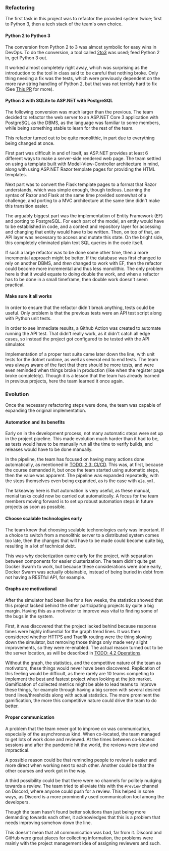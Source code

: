 ### Refactoring

The first task in this project was to refactor the provided system twice; first to Python 3, then a tech stack of the team's own choice.

#### Python 2 to Python 3

The conversion from Python 2 to 3 was almost symbolic for easy wins in DevOps.
To do the conversion, a tool called [2to3](http://python3porting.com/2to3.html) was used; feed Python 2 in, get Python 3 out.

It worked almost completely right away, which was surprising as the introduction to the tool in class said to be careful that nothing broke.
Only thing needing a fix was the tests, which were previously dependent on the more raw string handling of Python 2, but that was not terribly hard to fix (See [This PR](https://github.com/jlndk/devoops/pull/6) for more).

#### Python 3 with SQLite to ASP.NET with PostgreSQL

The following conversion was much larger than the previous.
The team decided to refactor the web server to an ASP.NET Core 3 application with PostgreSQL as the DBMS, as the language was familiar to some members, while being something stable to learn for the rest of the team.

This refactor turned out to be quite monolithic, in part due to everything being changed at once.

First part was difficult in and of itself, as ASP.NET provides at least 6 different ways to make a server-side rendered web page.
The team settled on using a template built with Model-View-Controller architecture in mind, along with using ASP.NET Razor template pages for providing the HTML templates.

Next part was to convert the Flask template pages to a format that Razor understands, which was simple enough, though tedious.
Learning the syntax of Razor and Flask at the same time provided somewhat of a challenge, and porting to a MVC architecture at the same time didn't make this transition easier.

The arguably biggest part was the implementation of Entity Framework (EF) and porting to PostgreSQL.
For each part of the model, an entity would have to be established in code, and a context and repository layer for accessing and changing that entity would have to be written.
Then, on top of that, an API layer was necessary to access and mutate this state.
On the bright side, this completely eliminated plain text SQL queries in the code itself.

If such a large refactor was to be done some other time, then a more incremental approach might be better.
If the database was first changed to rely on another DBMS, and _then_ changed to work with EF, then the refactor could become more incremental and thus less monolithic.
The only problem here is that it would equate to doing double the work, and when a refactor has to be done in a small timeframe, then double work doesn't seem practical.

#### Make sure it all works

In order to ensure that the refactor didn't break anything, tests could be useful.
Only problem is that the previous tests were an API test script along with Python unit tests.

In order to see immediate results, a Github Action was created to automate running the API test.
That didn't really work, as it didn't catch all edge cases, so instead the project got configured to be tested with the API simulator.

Implementation of a proper test suite came later down the line, with unit tests for the dotnet runtime, as well as several end to end tests.
The team was always aware of the fact that there should be more tests, and were even reminded when things broke in production (like when the register page broke completely).
Though it is a lesson that the team has already learned in previous projects, here the team learned it once again.

### Evolution

Once the necessary refactoring steps were done, the team was capable of expanding the original implementation.

#### Automation and its benefits

Early on in the development process, not many automatic steps were set up in the project pipeline.
This made evolution much harder than it had to be, as tests would have to be manually run all the time to verify builds, and releases would have to be done manually.

In the pipeline, the team has focused on having many actions done automatically, as mentioned in [TODO: 2.3: CI/CD](23_Process-CI-CD-Description.md).
This was, at first, because the course demanded it, but once the team started using automatic steps, then the value was apparent.
The pipeline was expanded repeatedly, with the steps themselves even being expanded, as is the case with `e2e.yml`.

The takeaway here is that automation is very useful, as these manual, menial tasks could now be carried out automatically.
A focus for the team members moving forward is to set up robust automation steps in future projects as soon as possible.

#### Choose scalable technologies early

The team knew that choosing scalable techonologies early was important.
If a choice to switch from a monolithic server to a distributed system comes too late, then the changes that will have to be made could become quite big, resulting in a lot of technical debt.

This was why dockerization came early for the project, with separation between components for easier clusterization.
The team didn't quite get Docker Swarm to work, but because these considerations were done early, Docker Swarm was actually obtainable, instead of being buried in debt from not having a RESTful API, for example.

#### Graphs are motivational

After the simulator had been live for a few weeks, the statistics showed that this project lacked behind the other participating projects by quite a big margin.
Having this as a motivator to improve was vital to finding some of the bugs in the system.

First, it was discovered that the project lacked behind because response times were highly influential for the graph trend lines.
It was then considered whether HTTPS and Traefik routing were the thing slowing down the simulator, but removing those things only made very slight improvements, so they were re-enabled.
The actual reason turned out to be the server location, as will be described in [TODO: 4.2 Operations](42_Lessons-Operation.md).

Without the graph, the statistics, and the competitive nature of the team as motivators, these things would never have been discovered.
Replication of this feeling would be difficult, as there rarely are 10 teams competing to implement the best and fastest project when looking at the job market.
Gamification of collected metrics might be able to lead teams to improve these things, for example through having a big screen with several desired trend lines/thresholds along with actual statistics.
The more prominent the gamification, the more this competitive nature could drive the team to do better.

#### Proper communication

A problem that the team never got to improve on was communication, especially of the asynchronous kind.
When co-located, the team managed to get lots of work done and reviewed.
At the times between co-located sessions and after the pandemic hit the world, the reviews were slow and impractical.

A possible reason could be that reminding people to review is easier and more direct when working next to each other.
Another could be that the other courses and work got in the way.

A third possibility could be that there were no channels for politely nudging towards a review.
The team tried to alleviate this with the `#review` channel on Discord, where anyone could push for a review.
This helped in some ways, as Discord is a more prominently used communication tool among the developers.

Though the team hasn't found better solutions than just being more demanding towards each other, it acknowledges that this is a problem that needs improving somehow down the line.

This doesn't mean that all communication was bad, far from it.
Discord and GitHub were great places for collecting information, the problems were mainly with the project management idea of assigning reviewers and such.
